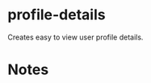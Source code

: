 # profile-details
Creates easy to view user profile details.


# Notes
<!-- escaping server requests
https://stackoverflow.com/questions/69049402/how-to-parenthesized-the-following-php-line
$items .= '<input type="hidden" name="redirect" value="' . esc_url( ( isset( $_SERVER['HTTP_REFERER'] ) ) ? esc_url_raw( wp_unslash( $_SERVER['HTTP_REFERER'] ) ) : (isset( $_SERVER['REQUEST_URI'] ) ? esc_url_raw( wp_unslash( $_SERVER['REQUEST_URI'] ) ) : '') ) . '">';

--> 
